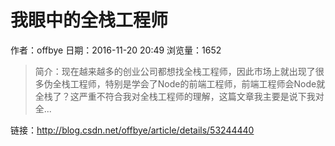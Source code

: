 # 我眼中的全栈工程师
作者：offbye
日期：2016-11-20 20:49
浏览量：1652
> 简介：现在越来越多的创业公司都想找全栈工程师，因此市场上就出现了很多伪全栈工程师，特别是学会了Node的前端工程师，前端工程师会Node就全栈了？这严重不符合我对全栈工程师的理解，这篇文章我主要是说下我对全...

 链接：http://blog.csdn.net/offbye/article/details/53244440
